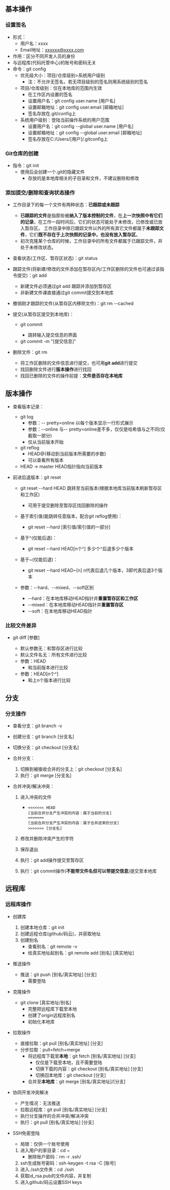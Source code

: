 ## 基本操作

### 设置签名

- 形式：
  - 用户名：xxxx
  - Email地址：xxxxxx@xxxx.com
- 作用：区分不同开发人员的身份
- 与远程库(代码托管中心)的账号和密码无关
- 命令：git config
  - 优先级大小：项目/仓库级别>系统用户级别
    - 注：不允许无签名，若无项目级别的签名则用系统级别的签名
  - 项目/仓库级别：仅在本地库的范围内生效
    - 在工作区内设置的签名
    - 设置用户名：git config user.name [用户名]
    - 设置邮箱地址：git config user.email [邮箱地址]
    - 签名存放在.git/config上
  - 系统用户级别：登陆当前操作系统的用户范围
    - 设置用户名：git config --global user.name [用户名]
    - 设置邮箱地址：git config --global user.email [邮箱地址]
    - 签名存放在C:/Users/[用户]/.gitconfig上

### Git仓库的创建

- 指令：git init
  - 使用后会创建一个.git的隐藏文件
    - 存放的是本地库相关的子目录和文件，不建议删除和修改

### 添加提交/删除和查询状态操作

- 工作目录下的每一个文件有两种状态：**已跟踪或未跟踪**
  - **已跟踪的文件**是指那些被**纳入了版本控制的文件**，在**上一次快照中有它们的记录**，在工作一段时间后，它们的状态可能处于未修改，已修改或已放入暂存区。 工作目录中除已跟踪文件以外的所有其它文件都属于**未跟踪文件**，它们**既不存在于上次快照的记录中，也没有放入暂存区**。 
  - 初次克隆某个仓库的时候，工作目录中的所有文件都属于已跟踪文件，并处于未修改状态。
- 查看状态(工作区、暂存区状态)：git status
- 跟踪文件(将新建/修改的文件添加在暂存区内/工作区删除的文件也可通过该指令提交)：git add <file>
  - 新建文件必须通过git add 跟踪并添加到暂存区
  - 非新建文件课直接通过git commit提交到本地库
- 撤销刚才跟踪的文件(从暂存区内移除文件)：git rm --cached <file>
- 提交(从暂存区提交到本地库)：
  - git commit <file>
    - 跳转输入提交信息的界面
  - git commit -m "[提交信息]" <file>

- 删除文件：git rm <file>
  - 将工作区删除的文件信息进行提交，也可用**git add**进行提交
  - 找回删除文件进行**版本操作**进行找回
  - 找回已删除的文件的操作前提：**文件是否存在本地库**

## 版本操作

- 查看版本记录：
  - git log
    - 参数：-- pretty=online	以每个版本显示一行形式展示
    - 参数：--online 与-- pretty=online差不多，仅仅是哈希值与之不同(仅截取一部分)
    - 仅从当前版本开始
  - git reflog
    - HEAD@{移动到当前版本所需要的步数}
    - 可以查看所有版本
  - HEAD -> master HEAD指针指向当前版本

- 前进后退版本：git reset

  - git reset --hard HEAD	跳转至当前版本(根据本地库当前版本刷新暂存区和工作区)
    - 可用于提交删除至暂存区找回删除的操作
  - 基于索引值(能跳转任意版本，配合git reflog使用)：
    - git reset --hard [索引值/索引值的一部分]

  - 基于^(仅能后退)：
    - git reset --hard HEAD[n个^]	多少个^后退多少个版本

  - 基于~(仅能后退)：
    - git reset --hard HEAD~[n]	n代表后退几个版本，3即代表后退3个版本

  - 参数：--hard、--mixed、--soft区别
    - --hard：在本地库移动HEAD指针并**重置暂存区和工作区**
    - --mixed：在本地库移动HEAD指针并**重置暂存区**
    - --soft：在本地库移动HEAD指针

### 比较文件差异

- git diff [参数] <file>
  - 默认参数无：和暂存区进行比较
  - 默认文件名无：所有文件进行比较
  - 参数：HEAD
    - 和当前版本进行比较
  - 参数：HEAD[n个^]
    - 和上n个版本进行比较

## 分支

### 分支操作

- 查看分支：git branch -v

- 创建分支：git branch [分支名]

- 切换分支：git checkout [分支名]

- 合并分支：

  1. 切换到被接收合并的分支上：git checkout [分支名]
  2. 执行：git merge [分支名]

- 合并冲突/解决冲突：

  1. 进入冲突的文件

     - ```
       <<<<<<< HEAD
       [当前合并分支产生冲突的内容：属于当前的分支]
       =======
       [当前合并分支产生冲突的内容：属于合并进来的分支]
       >>>>>>> [分支名]
       ```

  2. 修改并删除冲突产生的字符

  3. 保存退出

  4. 执行：git add操作提交至暂存区

  5. 执行：git commit操作(**不能带文件名但可以带提交信息**)提交至本地库

## 远程库

### 远程库操作

- 创建库

  1. 创建本地仓库：git init
  2. 创建远程仓库(github/码云)，并获取地址
  3. 创建别名
     - 查看别名：git remote -v
     - 给真实地址起别名：git remote add [别名] [真实地址]

- 推送操作

  - 推送：git push [别名/真实地址] [分支]
    - 需要登陆

- 克隆操作

  - git clone [真实地址/别名]
    - 完整把远程库下载至本地
    - 创建了origin远程库别名
    - 初始化本地库

- 拉取操作

  - 直接拉取：git pull [别名/真实地址] [分支]
  - 分步拉取：pull=fetch+merge
    - 将远程库下载至**本地**：git fetch [别名/真实地址] [分支]
      - 仅仅是下载至本地，且不需要登陆
      - 切换下载的内容：git checkout [别名/真实地址] [分支]
      - 切换回本地库：git checkout [分支]
    - 合并至**本地库**：git merge [别名/真实地址]/[分支]

- 协同开发冲突解决

  - 产生情况：无法推送
  - 拉取远程库：git pull [别名/真实地址] [分支]
  - 执行分支操作的合并冲突/解决冲突
  - 执行：git pull [别名/真实地址] [分支]

- SSH免密登陆

  - 局限：仅供一个账号使用

  1. 进入用户的家目录：cd ~
     - 删除账户密码：rm -r .ssh/
  2. ssh生成账号密码：ssh-keygen -t rsa -C [账号]
  3. 进入./ssh文件夹：cd ./ssh
  4. 获取id_rsa.pub的文件内容，并复制
  5. 进入github/码云设置SSH keys